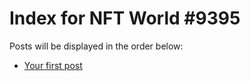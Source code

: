 # Index for NFT World #9395
Posts will be displayed in the order below:

- [Your first post](./001-first.md)

